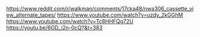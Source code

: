 https://www.reddit.com/r/walkman/comments/17cka48/nwa306_cassette_view_alternate_tapes/
https://www.youtube.com/watch?v=uzdy_2kGGhM
https://www.youtube.com/watch?v=Tc8HHFQg72U
https://youtu.be/6GD_j2n-0cQ?&t=383
